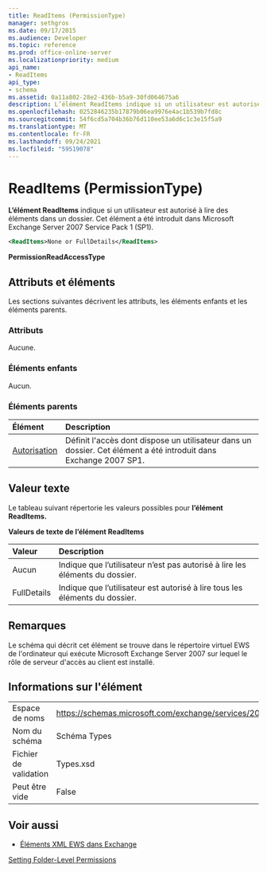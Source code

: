 ```yaml
---
title: ReadItems (PermissionType)
manager: sethgros
ms.date: 09/17/2015
ms.audience: Developer
ms.topic: reference
ms.prod: office-online-server
ms.localizationpriority: medium
api_name:
- ReadItems
api_type:
- schema
ms.assetid: 0a11a802-28e2-436b-b5a9-30fd064675a6
description: L’élément ReadItems indique si un utilisateur est autorisé à lire des éléments dans un dossier. Cet élément a été introduit dans Microsoft Exchange Server 2007 Service Pack 1 (SP1).
ms.openlocfilehash: 0252846235b17879b06ea9976e4ac1b539b7fd8c
ms.sourcegitcommit: 54f6cd5a704b36b76d110ee53a6d6c1c3e15f5a9
ms.translationtype: MT
ms.contentlocale: fr-FR
ms.lasthandoff: 09/24/2021
ms.locfileid: "59519078"
---
```

# <a name="readitems-permissiontype"></a>ReadItems (PermissionType)

**L’élément ReadItems** indique si un utilisateur est autorisé à lire des éléments dans un dossier. Cet élément a été introduit dans Microsoft Exchange Server 2007 Service Pack 1 (SP1). 
  
```xml
<ReadItems>None or FullDetails</ReadItems>
```

 **PermissionReadAccessType**
## <a name="attributes-and-elements"></a>Attributs et éléments

Les sections suivantes décrivent les attributs, les éléments enfants et les éléments parents.
  
### <a name="attributes"></a>Attributs

Aucune.
  
### <a name="child-elements"></a>Éléments enfants

Aucun.
  
### <a name="parent-elements"></a>Éléments parents

|**Élément**|**Description**|
|:-----|:-----|
|[Autorisation](permission.md) <br/> |Définit l'accès dont dispose un utilisateur dans un dossier. Cet élément a été introduit dans Exchange 2007 SP1.  <br/> |
   
## <a name="text-value"></a>Valeur texte

Le tableau suivant répertorie les valeurs possibles pour **l’élément ReadItems.** 
  
**Valeurs de texte de l’élément ReadItems**

|**Valeur**|**Description**|
|:-----|:-----|
|Aucun  <br/> |Indique que l’utilisateur n’est pas autorisé à lire les éléments du dossier.  <br/> |
|FullDetails  <br/> |Indique que l’utilisateur est autorisé à lire tous les éléments du dossier.  <br/> |
   
## <a name="remarks"></a>Remarques

Le schéma qui décrit cet élément se trouve dans le répertoire virtuel EWS de l'ordinateur qui exécute Microsoft Exchange Server 2007 sur lequel le rôle de serveur d'accès au client est installé.
  
## <a name="element-information"></a>Informations sur l'élément

|||
|:-----|:-----|
|Espace de noms  <br/> |https://schemas.microsoft.com/exchange/services/2006/types  <br/> |
|Nom du schéma  <br/> |Schéma Types  <br/> |
|Fichier de validation  <br/> |Types.xsd  <br/> |
|Peut être vide  <br/> |False  <br/> |
   
## <a name="see-also"></a>Voir aussi



- [Éléments XML EWS dans Exchange](ews-xml-elements-in-exchange.md)


[Setting Folder-Level Permissions](https://msdn.microsoft.com/library/c7530e86-5112-401c-b10a-9c054ae59f07%28Office.15%29.aspx)

